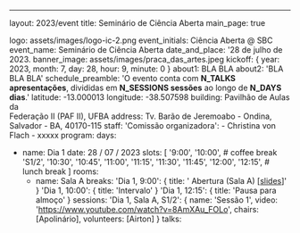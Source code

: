 ---
layout: 2023/event
title: Seminário de Ciência Aberta
main_page: true

logo: assets/images/logo-ic-2.png
event_initials: Ciência Aberta @ SBC
event_name: Seminário de Ciência Aberta
date_and_place: '28 de julho de 2023.
banner_image: assets/images/praca_das_artes.jpeg
kickoff: { year: 2023, month: 7, day: 28, hour: 9, minute: 0 }
about1:  BLA BLA
about2: 'BLA BLA BLA'
schedule_preamble: 'O evento conta com <b>N_TALKS apresentações</b>, divididas em <b>N_SESSIONS sessões</b> ao longo de <b>N_DAYS dias</b>.' 
latitude: -13.000013
longitude: -38.507598
building: Pavilhão de Aulas da<br>Federação II (PAF II), UFBA
address: Tv. Barão de Jeremoabo - Ondina,<br>Salvador - BA, 40170-115
staff:
  'Comissão organizadora':
    - Christina von Flach
    - xxxxx
program:
  days:
  - name: Dia 1
    date: 28 / 07 / 2023
    slots: [
      '9:00',
      '10:00', # coffee break
      'S1/2',
      '10:30', '10:45', '11:00', '11:15', '11:30', '11:45', '12:00',
      '12:15', # lunch break
    ]
    rooms:
    - name: Sala A
  breaks:
    'Dia 1, 9:00': { title: '<a href="https://www.youtube.com/watch?v=anWIwZFHQQM"><i class="fa fa-video-camera"></i></a>&nbsp;Abertura (Sala A) [<a href="https://zenodo.org/record/7385493">slides</a>]' }
    'Dia 1, 10:00': { title: 'Intervalo' }
    'Dia 1, 12:15': { title: 'Pausa para almoço' }
  sessions:
    'Dia 1, Sala A, S1/2': { name: 'Sessão 1', video: 'https://www.youtube.com/watch?v=8AmXAu_FOLo', chairs: [Apolinário], volunteers: [Airton] }
  talks:

